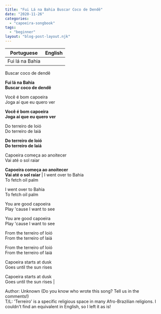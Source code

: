 ```yaml
---
title: "Fui Lá na Bahia Buscar Coco de Dendê"
date: "2020-11-26"
categories: 
  - "capoeira-songbook"
tags: 
  - "beginner"
layout: "blog-post-layout.njk"
---
```


| Portuguese | English |
| --- | --- |
| Fui lá na Bahia  
Buscar coco de dendê  
  
**Fui lá na Bahia  
Buscar coco de dendê**  
  
Você é bom capoeira  
Joga aí que eu quero ver  
  
**Você é bom capoeira  
Joga aí que eu quero ver**  
  
Do terreiro de Ioió  
Do terreiro de Iaiá  
  
**Do terreiro de Ioió  
Do terreiro de Iaiá**  
  
Capoeira começa ao anoitecer  
Vai até o sol raiar  
  
**Capoeira começa ao anoitecer  
Vai até o sol raiar** | I went over to Bahia  
To fetch oil palm  
  
I went over to Bahia  
To fetch oil palm  
  
You are good capoeira  
Play 'cause I want to see  
  
You are good capoeira  
Play 'cause I want to see  
  
From the terreiro of Ioió  
From the terreiro of Iaiá  
  
From the terreiro of Ioió  
From the terreiro of Iaiá  
  
Capoeira starts at dusk  
Goes until the sun rises  
  
Capoeira starts at dusk  
Goes until the sun rises |

<figcaption>

Author: Unknown (Do you know who wrote this song? Tell us in the comments!)  
T/L: 'Terreiro' is a specific religious space in many Afro-Brazilian religions. I couldn't find an equivalent in English, so I left it as is!

</figcaption>
